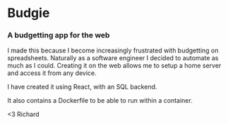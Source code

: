 # Budgie
### A budgetting app for the web

I made this because I become increasingly frustrated with budgetting on spreadsheets. Naturally as a software engineer I decided to automate as much as I could. Creating it on the web allows me to setup a home server and access it from any device.

I have created it using React, with an SQL backend.

It also contains a Dockerfile to be able to run within a container.

<3 Richard